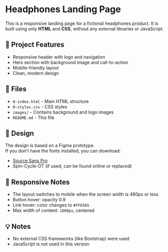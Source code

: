 # Headphones Landing Page

This is a responsive landing page for a fictional headphones product. It is built using only **HTML** and **CSS**, without any external libraries or JavaScript.

## 🎯 Project Features

- Responsive header with logo and navigation
- Hero section with background image and call-to-action
- Mobile-friendly layout
- Clean, modern design

## 📁 Files

- `0-index.html` - Main HTML structure
- `0-styles.css` - CSS styles
- `images/` - Contains background and logo images
- `README.md` - This file

## 🎨 Design

The design is based on a Figma prototype.  
If you don’t have the fonts installed, you can download:

- [Source Sans Pro](https://fonts.google.com/specimen/Source+Sans+Pro)
- Spin-Cycle-OT (if used, can be found online or replaced)

## 📱 Responsive Notes

- The layout switches to mobile when the screen width is 480px or less
- Button hover: opacity 0.9
- Link hover: color changes to `#FF6565`
- Max width of content: `1000px`, centered

## 💡 Notes

- No external CSS frameworks (like Bootstrap) were used
- JavaScript is not used in this version
